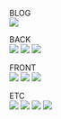 BLOG</br>
<a href="https://jeonje.github.io/"><img src="https://img.shields.io/badge/Githubpages-222222?style=flat&logo=githubpages&logoColor=white&link=https://jeonje.github.io"/></a>


BACK</br>
<img src="https://img.shields.io/badge/Java-007396?style=flat-square&logo=Java&logoColor=white"/>
<img src="https://img.shields.io/badge/Spring-6DB33F?style=flat-square&logo=Spring&logoColor=white"/>
<img src="https://img.shields.io/badge/mysql-%2300f.svg?style=flat&logo=mysql&logoColor=white"/>

FRONT</br>
<img src="https://img.shields.io/badge/Vue.js-4FC08D?style=flat&logo=Vue.js&logoColor=white"/>
<img src="https://img.shields.io/badge/Nuxt.js-00DC82?style=flat-square&logo=Nuxt.js&logoColor=white"/>
<img src="https://img.shields.io/badge/Typescript-3178C6?style=flat-square&logo=Typescript&logoColor=white"/>

ETC</br>
<img src="https://img.shields.io/badge/Python-3776AB?style=flat&logo=Python&logoColor=white"/>
<img src="https://img.shields.io/badge/GitHub Actions-2088FF?style=flat&logo=GitHub Actions&logoColor=white"/>
<img src="https://img.shields.io/badge/Jenkins-D24939?style=flat&logo=Jenkins&logoColor=white"/>
<img src="https://img.shields.io/badge/kubernetes-%23326ce5.svg?style=flat&logo=kubernetes&logoColor=white"/>





